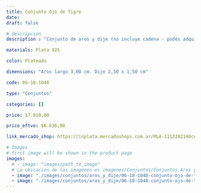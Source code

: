 ```yaml
---
title: Conjunto Ojo de Tigre
date: 
draft: false

# descripcion
description : "Conjunto de aros y dije (no incluye cadena - podés adquirirla aparte). En plata 925 y cristal."

materials: Plata 925

color: Plateado

dimensions: "Aros largo 3,00 cm. Dije 2,50 x 1,50 cm"

code: 06-18-1048

type: "Conjuntos"

categories: []

price: $7.810,00

price_eftvo: $6.636,00

link_mercado_shop: https://inplata.mercadoshops.com.ar/MLA-1113282140conjuntos-aros-y-dije-ojo-de-tigre-_JM

# Images
# first image will be shown in the product page
images:
  # - image: "images/path_to_image"
  # La ubicacion de las imagenes es imagenes/Conjuntos/Conjuntos.Aros y Dije/06-18-1048-conjunto-ojo-de-tigre
  - image: "./images/conjuntos/aros_y_dije/06-18-1048-conjunto-ojo-de-tigre_a.jpg"
  - image: "./images/conjuntos/aros_y_dije/06-18-1048-conjunto-ojo-de-tigre_b.jpg"
---
```


